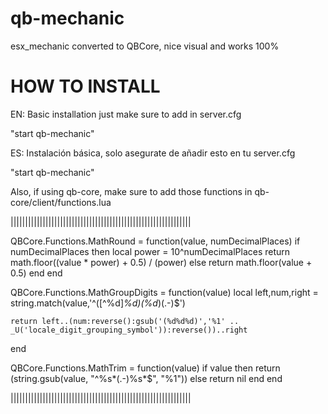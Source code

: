 # qb-mechanic
esx_mechanic converted to QBCore, nice visual and works 100%


# HOW TO INSTALL

EN:
Basic installation just make sure to add in server.cfg

"start qb-mechanic"

ES:
Instalación básica, solo asegurate de añadir esto en tu server.cfg

"start qb-mechanic"


Also, if using qb-core, make sure to add those functions in qb-core/client/functions.lua

||||||||||||||||||||||||||||||||||||||||||||||||||||||||||||||

QBCore.Functions.MathRound = function(value, numDecimalPlaces)
    if numDecimalPlaces then
        local power = 10^numDecimalPlaces
        return math.floor((value * power) + 0.5) / (power)
    else
        return math.floor(value + 0.5)
    end
end

QBCore.Functions.MathGroupDigits = function(value)
    local left,num,right = string.match(value,'^([^%d]*%d)(%d*)(.-)$')

    return left..(num:reverse():gsub('(%d%d%d)','%1' .. _U('locale_digit_grouping_symbol')):reverse())..right
end

QBCore.Functions.MathTrim = function(value)
    if value then
        return (string.gsub(value, "^%s*(.-)%s*$", "%1"))
    else
        return nil
    end
end

||||||||||||||||||||||||||||||||||||||||||||||||||||||||||||||
